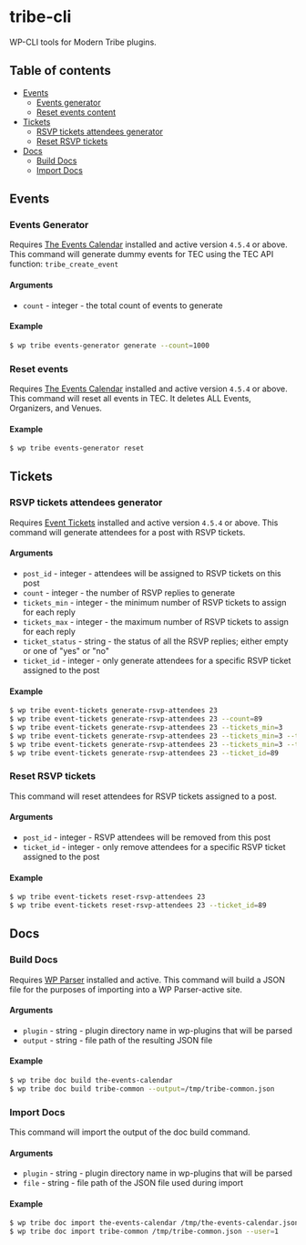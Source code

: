 # tribe-cli

WP-CLI tools for Modern Tribe plugins.

## Table of contents
* [Events](#events)
    * [Events generator](#events-generator)
    * [Reset events content](#reset-events)
* [Tickets](#tickets)
    * [RSVP tickets attendees generator](#rsvp-tickets-attendees-generator)
    * [Reset RSVP tickets](#reset-rsvp-tickets)
* [Docs](#docs)
    * [Build Docs](#build-docs)
    * [Import Docs](#import-docs)

## Events

### Events Generator
Requires [The Events Calendar][2209-0001] installed and active version `4.5.4` or above.
This command will generate dummy events for TEC using the TEC API function: `tribe_create_event` 

#### Arguments

* `count` - integer - the total count of events to generate

#### Example

```bash
$ wp tribe events-generator generate --count=1000
```

### Reset events
Requires [The Events Calendar][2209-0001] installed and active version `4.5.4` or above.
This command will reset all events in TEC. It deletes ALL Events, Organizers, and Venues.

#### Example

```bash
$ wp tribe events-generator reset
```

## Tickets

### RSVP tickets attendees generator
Requires [Event Tickets][2209-0002] installed and active version `4.5.4` or above.
This command will generate attendees for a post with RSVP tickets.

#### Arguments

* `post_id` - integer - attendees will be assigned to RSVP tickets on this post
* `count` - integer - the number of RSVP replies to generate
* `tickets_min` - integer - the minimum number of RSVP tickets to assign for each reply
* `tickets_max` - integer - the maximum number of RSVP tickets to assign for each reply
* `ticket_status` - string - the status of all the RSVP replies; either empty or one of "yes" or "no"
* `ticket_id` - integer - only generate attendees for a specific RSVP ticket assigned to the post

#### Example

```bash
$ wp tribe event-tickets generate-rsvp-attendees 23
$ wp tribe event-tickets generate-rsvp-attendees 23 --count=89
$ wp tribe event-tickets generate-rsvp-attendees 23 --tickets_min=3
$ wp tribe event-tickets generate-rsvp-attendees 23 --tickets_min=3 --tickets_max=10
$ wp tribe event-tickets generate-rsvp-attendees 23 --tickets_min=3 --tickets_max=10 --ticket_status=no
$ wp tribe event-tickets generate-rsvp-attendees 23 --ticket_id=89
```

### Reset RSVP tickets

This command will reset attendees for RSVP tickets assigned to a post.

#### Arguments

* `post_id` - integer - RSVP attendees will be removed from this post
* `ticket_id` - integer - only remove attendees for a specific RSVP ticket assigned to the post

#### Example

```bash
$ wp tribe event-tickets reset-rsvp-attendees 23
$ wp tribe event-tickets reset-rsvp-attendees 23 --ticket_id=89
```

## Docs

### Build Docs
Requires [WP Parser][2209-0003] installed and active.
This command will build a JSON file for the purposes of importing into a WP Parser-active site.

#### Arguments

* `plugin` - string - plugin directory name in wp-plugins that will be parsed
* `output` - string - file path of the resulting JSON file

#### Example

```bash
$ wp tribe doc build the-events-calendar
$ wp tribe doc build tribe-common --output=/tmp/tribe-common.json
```

### Import Docs

This command will import the output of the doc build command.

#### Arguments

* `plugin` - string - plugin directory name in wp-plugins that will be parsed
* `file` - string - file path of the JSON file used during import

#### Example

```bash
$ wp tribe doc import the-events-calendar /tmp/the-events-calendar.json --user=1
$ wp tribe doc import tribe-common /tmp/tribe-common.json --user=1
```


[2209-0001]: https://wordpress.org/plugins/the-events-calendar/
[2209-0002]: https://wordpress.org/plugins/event-tickets/
[2209-0003]: https://github.com/WordPress/phpdoc-parser
